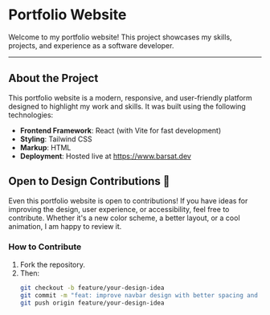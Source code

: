# Portfolio Website

Welcome to my portfolio website! This project showcases my skills, projects, and experience as a software developer. 

---

## **About the Project**

This portfolio website is a modern, responsive, and user-friendly platform designed to highlight my work and skills. It was built using the following technologies:

- **Frontend Framework**: React (with Vite for fast development)
- **Styling**: Tailwind CSS
- **Markup**: HTML
- **Deployment**: Hosted live at https://www.barsat.dev

## **Open to Design Contributions** 🎨

Even this portfolio website is open to contributions! If you have ideas for improving the design, user experience, or accessibility, feel free to contribute. Whether it's a new color scheme, a better layout, or a cool animation, I am happy to review it.

### **How to Contribute**
1. Fork the repository.
2. Then:
   ```bash
   git checkout -b feature/your-design-idea
   git commit -m "feat: improve navbar design with better spacing and animations"
   git push origin feature/your-design-idea
   ```

   

